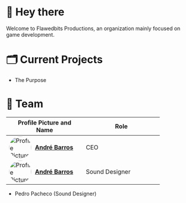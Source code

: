 # 👋 Hey there

Welcome to Flawedbits Productions, an organization mainly focused on game development.

# 🗂️ Current Projects
- The Purpose

# 👥 Team
| <div style="width:20vw">Profile Picture and Name</div> | <div style="width:20vw">Role</div> |
| ----------------------------------------------------- | --------------------------------- |
| <div style="display:flex; align-items:center;"><img src="https://github.com/shurme.png" alt="Profile Picture" width="60" style="border-radius: 30px;"><div style="text-align:center; margin-left: 10px;">[**André Barros**](https://github.com/shurme)</div></div> | CEO |
| <div style="display:flex; align-items:center;"><img src="https://github.com/andrefbarros.png" alt="Profile Picture" width="60" style="border-radius: 30px;"><div style="text-align:center; margin-left: 10px;">[**André Barros**](https://github.com/andrefbarros)</div></div> | Sound Designer |
- Pedro Pacheco (Sound Designer)
